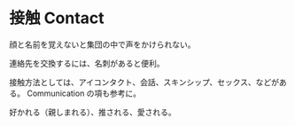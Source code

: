 # 接触 Contact

顔と名前を覚えないと集団の中で声をかけられない。

連絡先を交換するには、名刺があると便利。

接触方法としては、アイコンタクト、会話、スキンシップ、セックス、などがある。
Communication の項も参考に。

好かれる（親しまれる）、推される、愛される。
